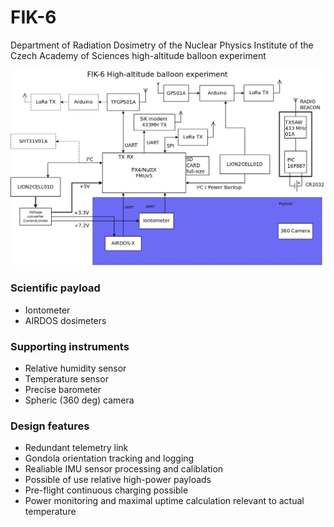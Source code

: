 # FIK-6
Department of Radiation Dosimetry of the Nuclear Physics Institute of the Czech Academy of Sciences high-altitude balloon experiment


![Block diagram](doc/img/block_schematics.png)

### Scientific payload

  * Iontometer
  * AIRDOS dosimeters


### Supporting instruments

  * Relative humidity sensor
  * Temperature sensor
  * Precise barometer
  * Spheric (360 deg) camera

### Design features 

  * Redundant telemetry link 
  * Gondola orientation tracking and logging 
  * Realiable IMU sensor processing and caliblation
  * Possible of use relative high-power payloads
  * Pre-flight continuous charging possible
  * Power monitoring and maximal uptime calculation relevant to actual temperature
  
